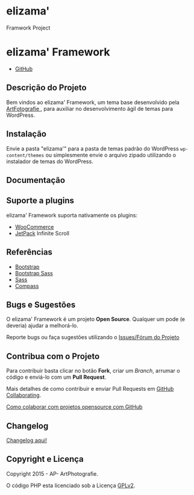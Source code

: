 # elizama'
Framwork Project

# elizama' Framework #


* [GitHub](https://github.com/ArtPhotografie/elizama')


## Descrição do Projeto ##

Bem vindos ao elizama' Framework, um tema base desenvolvido pela [ArtFotografie ](https://www.facebook.com/ARTPHOTOGRAFIE1), para auxiliar no desenvolvimento ágil de temas para WordPress.

## Instalação ##

Envie a pasta "elizama'" para a pasta de temas padrão do WordPress `wp-content/themes` ou simplesmente envie o arquivo zipado utilizando o instalador de temas do WordPress.

## Documentação ##

## Suporte a plugins ##

 elizama' Framework suporta nativamente os plugins:

* [WooCommerce](http://wordpress.org/extend/plugins/woocommerce/)
* [JetPack](http://wordpress.org/extend/plugins/jetpack/) Infinite Scroll

## Referências ##

* [Bootstrap](http://getbootstrap.com/)
* [Bootstrap Sass](https://github.com/twbs/bootstrap-sass)
* [Sass](http://sass-lang.com/)
* [Compass](http://compass-style.org/)


## Bugs e Sugestões ##

O elizama' Framework é um projeto **Open Source**. Qualquer um pode (e deveria) ajudar a melhorá-lo.

Reporte bugs ou faça sugestões utilizando o [Issues/Fórum do Projeto](https://github.com/ArtPhotografie/elizama'/issues)

## Contribua com o Projeto ##

Para contribuir basta clicar no botão **Fork**, criar um *Branch*, arrumar o código e enviá-lo com um **Pull Request**.

Mais detalhes de como contribuir e enviar Pull Requests em [GitHub Collaborating](https://help.github.com/categories/63/articles).

[Como colaborar com projetos opensource com GitHub](http://www.youtube.com/watch?v=H3olaBo83As)

## Changelog ##

[Changelog aqui!](https://github.com/wpbrasil/elizama'/blob/master/docs/CHANGELOG.md)

## Copyright e Licença ##

Copyright 2015 - AP- ArtPhotografie.

O código PHP esta licenciado sob a Licença [GPLv2](http://www.gnu.org/licenses/gpl-2.0.txt). 


